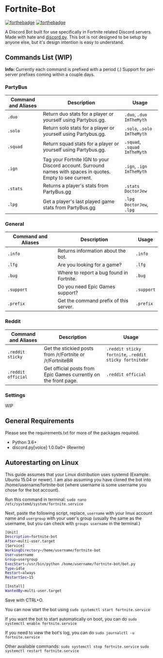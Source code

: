 Fortnite-Bot
===================

[![forthebadge](http://forthebadge.com/images/badges/made-with-python.svg)](http://forthebadge.com)
[![forthebadge](http://forthebadge.com/images/badges/compatibility-club-penguin.svg)](http://forthebadge.com)


A Discord Bot built for use specifically in Fortnite related Discord servers. Made with hate and [discord.py](https://github.com/Rapptz/discord.py).
This bot is not designed to be setup by anyone else, but it's design intention is easy to understand.

Commands List (WIP)
-------------------
**Info:** Currently each command is prefixed with a period (.) Support for per-server prefixes coming within a couple days.

### PartyBus ###

Command and Aliases | Description | Usage
----------------|--------------|-------
`.duo` | Return duo stats for a player or yourself using Partybus.gg. | `.duo`, `.duo ImTheMyth`
`.solo` | Return solo  stats for a player or yourself using Partybus.gg. | `.solo`, `.solo ImTheMyth`
`.squad` | Return squad stats for a player or yourself using Partybus.gg. | `.squad`, `.squad ImTheMyth`
`.ign` |Tag your Fortnite IGN to your Discord account. Surround names with spaces in quotes. Empty to see current. | `.ign`, `.ign ImTheMyth`
`.stats` | Returns a player's stats from PartyBus.gg | `.stats DoctorJew`
`.lpg` | Get a player's last played game stats from PartyBus.gg | `.lpg DoctorJew`, `.lpg`

### General ###

Command and Aliases | Description | Usage
----------------|--------------|-------
`.info` | Returns information about the bot. | `.info`
`.lfg` | Are you looking for a game? | `.lfg`
`.bug` | Where to report a bug found in Fortnite. | `.bug`
`.support` | Do you need Epic Games support? | `.support`
`.prefix` | Get the command prefix of this server. | `.prefix`

### Reddit ###

Command and Aliases | Description | Usage
----------------|--------------|-------
`.reddit sticky` | Get the stickied posts from /r/Fortnite or /r/FortniteBR | `.reddit sticky fortnite`, `.reddit sticky fortnitebr`
`.reddit official` | Get official posts from Epic Games currently on the front page. | `.reddit official`

### Settings ###

WIP

General Requirements
------------

Please see the requirements.txt for more of the packages required.

* Python 3.6+
* discord.py[voice] 1.0.0a0+ (Rewrite)

Autorestarting on Linux
-----------------------

This guide assumes that your Linux distribution uses systemd (Example: Ubuntu 15.04 or newer). I am also assuming you have cloned the bot into /home/username/fortnite-bot (where username is some username you chose for the bot account).

Run this command in terminal:
`sudo nano /etc/systemd/system/fortnite.service`

Next, paste the following script, replace, `username` with your linux account name and `usergroup` with your user's group (usually the same as the username, but you can check with `groups username` in the terminal.)

```bash
[Unit]
Description=fortnite-bot
After=multi-user.target
[Service]
WorkingDirectory=/home/username/fortnite-bot
User=username
Group=usergroup
ExecStart=/usr/bin/python /home/username/fortnite-bot/bot.py
Type=idle
Restart=always
RestartSec=15

[Install]
WantedBy=multi-user.target
```

Save with CTRL+O.

You can now start the bot using
`sudo systemctl start fortnite.service`

If you want the bot to start automatically on boot, you can do `sudo systemctl enable fortnite.service`

If you need to view the bot's log, you can do `sudo journalctl -u fortnite.service`

Other available commands:
`sudo systemctl stop fortnite.service`
`sudo systemctl restart fortnite.service`